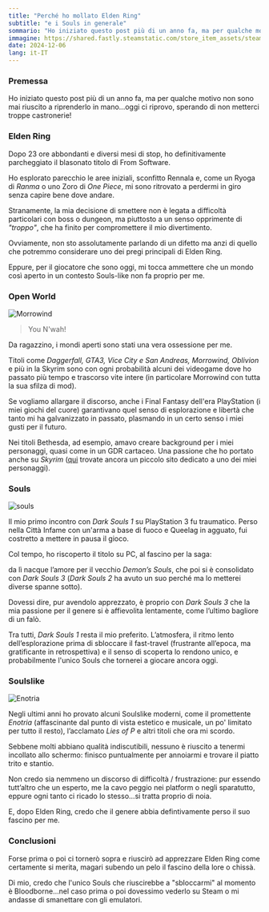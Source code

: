 ```yaml
---
title: "Perché ho mollato Elden Ring"
subtitle: "e i Souls in generale"
sommario: "Ho iniziato questo post più di un anno fa, ma per qualche motivo non sono mai riuscito a riprenderlo in mano...oggi ci riprovo, sperando di non metterci troppe castronerie!"
immagine: https://shared.fastly.steamstatic.com/store_item_assets/steam/apps/1245620/ss_510a02cf3045e841e180f2b77fb87545e0c8b59d.600x338.jpg
date: 2024-12-06
lang: it-IT
---
```


### Premessa

Ho iniziato questo post più di un anno fa, ma per qualche motivo non sono mai riuscito a riprenderlo in mano...oggi ci riprovo, sperando di non metterci troppe castronerie!

### Elden Ring

Dopo 23 ore abbondanti e diversi mesi di stop, ho definitivamente parcheggiato il blasonato titolo di From Software.

Ho esplorato parecchio le aree iniziali, sconfitto Rennala e, come un Ryoga di *Ranma* o uno Zoro di *One Piece*, mi sono ritrovato a perdermi in giro senza capire bene dove andare.

Stranamente, la mia decisione di smettere non è legata a difficoltà particolari con boss o dungeon, ma piuttosto a un senso opprimente di _"troppo"_, che ha finito per compromettere il mio divertimento.

Ovviamente, non sto assolutamente parlando di un difetto ma anzi di quello che potremmo considerare uno dei pregi principali di Elden Ring.

Eppure, per il giocatore che sono oggi, mi tocca ammettere che un mondo così aperto in un contesto Souls-like non fa proprio per me.

### Open World 

![Morrowind](https://upload.wikimedia.org/wikipedia/en/a/a0/Morrowind1.jpg)

> You N'wah!

Da ragazzino, i mondi aperti sono stati una vera ossessione per me. 

Titoli come _Daggerfall, GTA3, Vice City e San Andreas, Morrowind, Oblivion_ e più in la Skyrim sono con ogni probabilità alcuni dei videogame dove ho passato più tempo e trascorso vite intere (in particolare Morrowind con tutta la sua sfilza di mod).

Se vogliamo allargare il discorso, anche i Final Fantasy dell'era PlayStation (i miei giochi del cuore) garantivano quel senso di esplorazione e libertà che tanto mi ha galvanizzato in passato, plasmando in un certo senso i miei gusti per il futuro.

Nei titoli Bethesda, ad esempio, amavo creare background per i miei personaggi, quasi come in un GDR cartaceo. Una passione che ho portato anche su *Skyrim* ([qui](https://xabacadabra.github.io/velnias/) trovate ancora un piccolo sito dedicato a uno dei miei personaggi).

### Souls

![souls](https://upload.wikimedia.org/wikipedia/en/7/7c/Darksoulsbattle.jpg)

Il mio primo incontro con *Dark Souls 1* su PlayStation 3 fu traumatico. Perso nella Città Infame con un'arma a base di fuoco e Queelag in agguato, fui costretto a mettere in pausa il gioco.  

Col tempo, ho riscoperto il titolo su PC, al fascino per la saga: 

da lì nacque l’amore per il vecchio *Demon’s Souls*, che poi si è consolidato con *Dark Souls 3* (*Dark Souls 2* ha avuto un suo perché ma lo metterei diverse spanne sotto). 

Dovessi dire, pur avendolo apprezzato, è proprio con *Dark Souls 3* che la mia passione per il genere si è affievolita lentamente, come l’ultimo bagliore di un falò.

Tra tutti, *Dark Souls 1* resta il mio preferito. L’atmosfera, il ritmo lento dell’esplorazione prima di sbloccare il fast-travel (frustrante all’epoca, ma gratificante in retrospettiva) e il senso di scoperta lo rendono unico, e probabilmente l'unico Souls che tornerei a giocare ancora oggi.

### Soulslike 

![Enotria](https://shared.fastly.steamstatic.com/store_item_assets/steam/apps/2102450/ss_0e6407216412cd4aa22ff9b24b42186d61a2c097.600x338.jpg?t=1730220222)

Negli ultimi anni ho provato alcuni Soulslike moderni, come il promettente *Enotria* (affascinante dal punto di vista estetico e musicale, un po' limitato per tutto il resto), l’acclamato *Lies of P* e altri titoli che ora mi scordo.

Sebbene molti abbiano qualità indiscutibili, nessuno è riuscito a tenermi incollato allo schermo: finisco puntualmente per annoiarmi e trovare il piatto trito e stantio. 

Non credo sia nemmeno un discorso di difficoltà / frustrazione: pur essendo tutt’altro che un esperto, me la cavo peggio nei platform o negli sparatutto, eppure ogni tanto ci ricado lo stesso...si tratta proprio di noia. 

E, dopo Elden Ring, credo che il genere abbia defintivamente perso il suo fascino per me.

### Conclusioni

Forse prima o poi ci tornerò sopra e riuscirò ad apprezzare Elden Ring come certamente si merita, magari subendo un pelo il fascino della lore o chissà.

Di mio, credo che l'unico Souls che riuscirebbe a "sbloccarmi" al momento è Bloodborne...nel caso prima o poi dovessimo vederlo su Steam o mi andasse di smanettare con gli emulatori.

<mastodon-comments host="livellosegreto.it" user="xabacadabra" tootId="113606480270242387"></mastodon-comments>